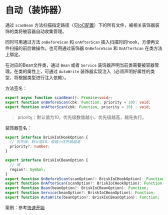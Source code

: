 # 自动（装饰器）

通过 `scanBean` 方法扫描指定路径（见[IoC配置](./configuration.html)）下的所有文件，被相关装饰器装饰的类将被容器自动收集管理。  

同时可用通过方法 `onBeforeScan` 和 `onAfterScan` 插入扫描时的hook，方便再文件扫描的前后做操作。也可用通过装饰器 `OnBeforeScan` 和 `OnAfterScan` 在类方法上绑定。

在对应的Bean文件类，通过 `Bean` 或者 `Service` 装饰器声明当前类需要被容器管理。在类的属性上，可通过 `AutoWrite` 装饰器实现注入（必须声明好属性的类型，将根据类型进行注入依赖）。

方法签名：

```ts
export async function scanBean(): Promise<void>;
export function onBeforeScan(cbk: Function, priority = 10): void;
export function onAfterScan(cbk: Function, priority = 10) : void;
```
> priority：默认值为10，优先级数值越小，优先级越高，越先执行。  

装饰器签名：

```ts
export interface BriskIoCHookOption {
  // 优先级，默认值10，值越小优先级越高
  priority?: number;
}

export interface BriskIoCBeanOption {
  // 域
  region?: Symbol;
}
export function OnBeforeScan(scanOption?: BriskIoCHookOption): Function;
export function OnAfterScan(scanOption?: BriskIoCHookOption): Function;
export function Bean(beanOption?: BriskIoCBeanOption): Function;
export function Service(beanOption?: BriskIoCBeanOption): Function;
export function AutoWrite(beanOption?: BriskIoCBeanOption): Function;
```

案例：参考[快速开始](./#快速开始)